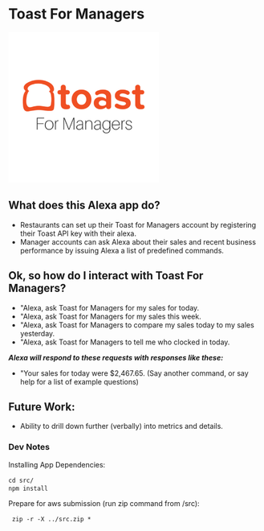 # Toast For Managers 

<img style="margin: 0 auto; text-align: center; width: 300px;" src="./src/img/toast_for_managers.png"/>

<!-- 
<img src="https://m.media-amazon.com/images/G/01/mobile-apps/dex/alexa/alexa-skills-kit/tutorials/fact/header._TTH_.png" />
-->

## What does this Alexa app do? 
* Restaurants can set up their Toast for Managers account by registering their Toast API key with their alexa.
* Manager accounts can ask Alexa about their sales and recent business performance by issuing Alexa a list of 
predefined commands.

## Ok, so how do I interact with Toast For Managers?

*  "Alexa, ask Toast for Managers for my sales for today.
*  "Alexa, ask Toast for Managers for my sales this week. 
*  "Alexa, ask Toast for Managers to compare my sales today to my sales yesterday. 
*  "Alexa, ask Toast for Managers to tell me who clocked in today. 

<b><i>Alexa will respond to these requests with responses like these:</i></b>

*  "Your sales for today were $2,467.65. (Say another command, or say help for a list of example questions)
<!-- TODO: Add more example responses -->

## Future Work:

* Ability to drill down further (verbally) into metrics and details.

### Dev Notes

Installing App Dependencies:
```
cd src/ 
npm install
```
Prepare for aws submission (run zip command from /src): 
```
 zip -r -X ../src.zip *
```
